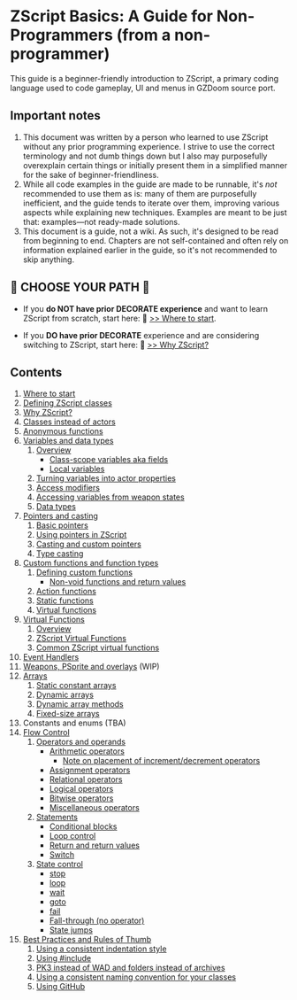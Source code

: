 # ZScript Basics: A Guide for Non-Programmers (from a non-programmer)

This guide is a beginner-friendly introduction to ZScript, a primary coding language used to code gameplay, UI and menus in GZDoom source port.

## Important notes

1. This document was written by a person who learned to use ZScript without any prior programming experience. I strive to use the correct terminology and not dumb things down but I also may purposefully overexplain certain things or initially present them in a simplified manner for the sake of beginner-friendliness.
2. While all code examples in the guide are made to be runnable, it's *not* recommended to use them as is: many of them are purposefully inefficient, and the guide tends to iterate over them, improving various aspects while explaining new techniques. Examples are meant to be just that: examples—not ready-made solutions.
3. This document is a guide, not a wiki. As such, it's designed to be read from beginning to end. Chapters are not self-contained and often rely on information explained earlier in the guide, so it's not recommended to skip anything.

## 🔶 CHOOSE  YOUR PATH 🔶

* If you **do NOT have prior DECORATE experience** and want to learn ZScript from scratch, start here: 🔵 [>> Where to start](Where_to_start.md).

* If you **DO have prior DECORATE** experience and are considering switching to ZScript, start here: 🔵 [>> Why ZScript?](Why_ZScript.md)

## Contents

1. [Where to start](Where_to_start.md)
2. [Defining ZScript classes](Defining_ZScript_classes.md)
3. [Why ZScript?](Why_ZScript.md)
4. [Classes instead of actors](Classes_instead_of_actors.md)
5. [Anonymous functions](Anonymous_functions.md)
6. [Variables and data types](Variables_and_data_types.md)
   1. [Overview](Variables_and_data_types.md#overview)
       - [Class-scope variables aka fields](Variables_and_data_types.md#class-scope-variables-aka-fields)
       - [Local variables](Variables_and_data_types.md#local-variables)
   2. [Turning variables into actor properties](Variables_and_data_types.md#turning-variables-into-actor-properties)
   3. [Access modifiers](Variables_and_data_types.md#access-modifiers)
   4. [Accessing variables from weapon states](Variables_and_data_types.md#accessing-variables-from-weapon-states)
   5. [Data types](Variables_and_data_types.md#data-types)
7. [Pointers and casting](Pointers_and_casting.md)
   1. [Basic pointers](Pointers_and_casting.md#basic-pointers)
   2. [Using pointers in ZScript](Pointers_and_casting.md#using-pointers-in-zscript)
   3. [Casting and custom pointers](Pointers_and_casting.md#casting-and-custom-pointers)
   4. [Type casting](Pointers_and_casting.md#type-casting)
8. [Custom functions and function types](Custom_functions.md)
   1. [Defining custom functions](Custom_functions.md#defining-custom-functions)
       - [Non-void functions and return values](Custom_functions.md#non-void-functions-and-return-values)
   2. [Action functions](Custom_functions.md#action-functions)
   3. [Static functions](Custom_functions.md#static-functions)
   4. [Virtual functions](Custom_functions.md#virtual-functions)
9. [Virtual Functions](Virtual_functions.md)
   1. [Overview](Virtual_functions.md#overview)
   2. [ZScript Virtual Functions](Virtual_functions.md#zscript-virtual-functions)
   3. [Common ZScript virtual functions](Virtual_functions.md#common-zscript-virtual-functions)
10. [Event Handlers](Event_Handlers.md)
11. [Weapons, PSprite and overlays](Weapons.md) (WIP)
12. [Arrays](Arrays.md)
    1. [Static constant arrays](Arrays.md#static-constant-arrays)
    2. [Dynamic arrays](Arrays.md#dynamic-arrays)
    3. [Dynamic array methods](Arrays.md#dynamic-array-methods)
    4. [Fixed-size arrays](Arrays.md#fixed-size-arrays)
13. Constants and enums (TBA)
14. [Flow Control](Flow_Control.md)
    1. [Operators and operands](Flow_Control.md#operators-and-operands)
        * [Arithmetic operators](Flow_Control.md#arithmetic-operators)
            + [Note on placement of increment/decrement operators](Flow_Control.md#Note-on-placement-of-increment/decrement-operators)
        * [Assignment operators](Flow_Control.md#assignment-operators)
        * [Relational operators](Flow_Control.md#relational-operators)
        * [Logical operators](Flow_Control.md#logical-operators)
        * [Bitwise operators](Flow_Control.md#bitwise-operators)
        * [Miscellaneous operators](Flow_Control.md#miscellaneous-operators)
    2. [Statements](Flow_Control.md#statements)
        * [Conditional blocks](Flow_Control.md#conditional-blocks)
        * [Loop control](Flow_Control.md#loop-control)
        * [Return and return values](Flow_Control.md#return-and-return-values)
        * [Switch](Flow_Control.md#switch)
    3. [State control](Flow_Control.md#state-control)
        * [stop](Flow_Control.md#stop)
        * [loop](Flow_Control.md#loop)
        * [wait](Flow_Control.md#wait)
        * [goto](Flow_Control.md#goto)
        * [fail](Flow_Control.md#fail)
        * [Fall-through (no operator)](Flow_Control.md#Fall-through-(no-operator))
        * [State jumps](Flow_Control.md#State-jumps)
15. [Best Practices and Rules of Thumb](Best_Practices.md)
    1. [Using a consistent indentation style](Best_Practices.md#using-a-consistent-indentation-style)
    2. [Using #include](Best_Practices.md#using--include)
    3. [PK3 instead of WAD and folders instead of archives](Best_Practices.md#pk3-instead-of-wad-and-folders-instead-of-archives)
    4. [Using a consistent naming convention for your classes](Best_Practices.md#using-a-consistent-naming-convention-for-your-classes)
    5. [Using GitHub](Best_Practices.md#using-github)
